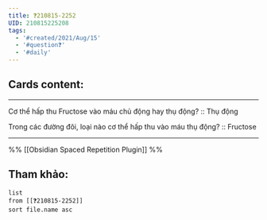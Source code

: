 ```yaml
---
title: ❓210815-2252
UID: 210815225208
tags:
  - '#created/2021/Aug/15'
  - '#question❓'
  - '#daily'
---
```


## Cards content:
---

Cơ thể hấp thu Fructose vào máu chủ động hay thụ động? :: Thụ động

Trong các đường đôi, loại nào cơ thể hấp thu vào máu thụ động? :: Fructose

---
%%
[[Obsidian Spaced Repetition Plugin]]
%%

## Tham khảo:
```dataview
list
from [[❓210815-2252]]
sort file.name asc
```
